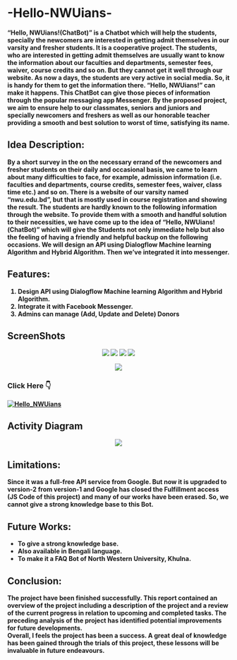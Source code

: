 # -Hello-NWUians-
<p> <b>“Hello, NWUians!(ChatBot)”<b> is a Chatbot which will help the students, specially the newcomers are interested in getting admit themselves in our varsity and fresher students. It is a cooperative project. The students, who are interested in getting admit themselves are usually want to know the information about our faculties and departments, semester fees, waiver, course credits and so on. But they cannot get it well through our website. As now a days, the students are very active in social media. So, it is handy for them to get the information there. <b>“Hello, NWUians!”<b> can make it happens. This ChatBot can give those pieces of information through the popular messaging app Messenger. By the proposed project, we aim to ensure help to our classmates, seniors and juniors and specially newcomers and freshers as well as our honorable teacher providing a smooth and best solution to worst of time, satisfying its name.</p>

##	Idea Description:
<p>By a short survey in the on the necessary errand of the newcomers and fresher students on their daily and occasional basis, we came to learn about many difficulties to face, for example, admission information (i.e. faculties and departments, course credits, semester fees, waiver, class time etc.) and so on. There is a website of our varsity named “nwu.edu.bd”, but that is mostly used in course registration and showing the result. The students are hardly known to the following information through the website. To provide them with a smooth and handful solution to their necessities, we have come up to the idea of <b>“Hello, NWUians!(ChatBot)”<b> which will give the Students not only immediate help but also the feeling of having a friendly and helpful backup on the following occasions. We will design an API using Dialogflow Machine learning Algorithm and Hybrid Algorithm. Then we’ve  integrated it into messenger.</p>


## Features:
<ol>
<li>Design API using Dialogflow Machine learning Algorithm and Hybrid Algorithm.</li>
<li>Integrate it with Facebook Messenger.</li>
<li>Admins can manage (Add, Update and Delete) Donors</li>
</ol>

## ScreenShots
<p align="center">
  <img src="https://i.imgur.com/pfq282F.png" />
   <img src="https://i.imgur.com/TPnv1fv.png" />
   <img src="https://i.imgur.com/HBwytQo.png" />
   <img src="https://i.imgur.com/kNcLWAJ.png" />
</p>
  
  <p align="center">
    <img src="https://i.imgur.com/CLs4m4Z.jpg" />
  </p>
       
### Click Here 👇  
   
   [![Hello_NWUians](https://i.imgur.com/BuFTaPh.png)](https://www.youtube.com/watch?v=6M1-8___OIA)

## Activity Diagram
    
<p align="center">
  <img src="https://i.imgur.com/oq4kyYd.png" />
</p>

## Limitations:
<p>Since it was a full-free API service from Google. But now it is upgraded to version-2 from version-1 and Google has closed the Fulfillment access (JS Code of this project) and many of our works have been erased. So, we cannot give a strong knowledge base to this Bot.</p>

##	Future Works:
<ul>
<li>To give a strong knowledge base.</li>
<li>Also available in Bengali language.</li>
<li>To make it a FAQ Bot of North Western University, Khulna.</li>
</ul>

##	Conclusion:
<p>The project have been finished successfully. This report contained an overview of the project including a description of the project and a review of the current progress in relation to upcoming and completed tasks. The preceding analysis of the project has identified potential improvements for future developments.<br>
Overall, I feels the project has been a success. A great deal of knowledge has been gained through the trials of this project, these lessons will be invaluable in future endeavours.</p>

